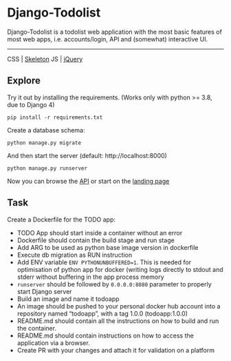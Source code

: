 # Django-Todolist

Django-Todolist is a todolist web application with the most basic features of most web apps, i.e. accounts/login, API and (somewhat) interactive UI.

---
CSS | [Skeleton](http://getskeleton.com/)
JS  | [jQuery](https://jquery.com/)

## Explore
Try it out by installing the requirements. (Works only with python >= 3.8, due to Django 4)

    pip install -r requirements.txt

Create a database schema:

    python manage.py migrate

And then start the server (default: http://localhost:8000)

    python manage.py runserver


Now you can browse the [API](http://localhost:8000/api/)
or start on the [landing page](http://localhost:8000/)

## Task 
Create a Dockerfile for the TODO app:
- TODO App should start inside a container without an error
- Dockerfile should contain the build stage and run stage
- Add ARG to be used as python base image version in dockerfile
- Execute db migration as RUN instruction
- Add ENV variable `ENV PYTHONUNBUFFERED=1`. This is needed for optimisation of python app for docker (writing logs directly to stdout and stderr without buffering in the app process memory
- `runserver` should be followed by `0.0.0.0:8080` parameter to properly start Django server
- Build an image and name it todoapp
- An image should be pushed to your personal docker hub account into a repository named “todoapp”, with a tag 1.0.0 (todoapp:1.0.0)
- README.md should contain all the instructions on how to build and run the container.
- README.md should contain instructions on how to access the application via a browser.
- Create PR with your changes and attach it for validation on a platform

